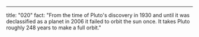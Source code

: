 ---

title: "020"
fact: "From the time of Pluto's discovery in 1930 and until it was declassified as a planet in 2006 it failed to orbit the sun once. It takes Pluto roughly 248 years to make a full orbit."
